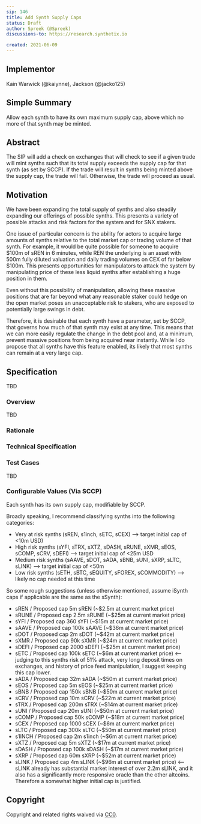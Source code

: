 ```yaml
---
sip: 146
title: Add Synth Supply Caps
status: Draft
author: Spreek (@Spreek)
discussions-to: https://research.synthetix.io

created: 2021-06-09
---
```


## Implementor

Kain Warwick (@kaiynne), Jackson (@jacko125)

<!--You can leave these HTML comments in your merged SIP and delete the visible duplicate text guides, they will not appear and may be helpful to refer to if you edit it again. This is the suggested template for new SIPs. Note that an SIP number will be assigned by an editor. When opening a pull request to submit your SIP, please use an abbreviated title in the filename, `sip-draft_title_abbrev.md`. The title should be 44 characters or less.-->

## Simple Summary

<!--"If you can't explain it simply, you don't understand it well enough." Simply describe the outcome the proposed changes intends to achieve. This should be non-technical and accessible to a casual community member.-->

Allow each synth to have its own maximum supply cap, above which no more of that synth may be minted.

## Abstract

<!--A short (~200 word) description of the proposed change, the abstract should clearly describe the proposed change. This is what *will* be done if the SIP is implemented, not *why* it should be done or *how* it will be done. If the SIP proposes deploying a new contract, write, "we propose to deploy a new contract that will do x".-->

The SIP will add a check on exchanges that will check to see if a given trade will mint synths such that its total supply exceeds the supply cap for that synth (as set by SCCP). If the trade will result in synths being minted above the supply cap, the trade will fail. Otherwise, the trade will proceed as usual.

## Motivation

<!--This is the problem statement. This is the *why* of the SIP. It should clearly explain *why* the current state of the protocol is inadequate.  It is critical that you explain *why* the change is needed, if the SIP proposes changing how something is calculated, you must address *why* the current calculation is innaccurate or wrong. This is not the place to describe how the SIP will address the issue!-->

We have been expanding the total supply of synths and also steadily expanding our offerings of possible synths. This presents a variety of possible attacks and risk factors for the system and for SNX stakers. 

One issue of particular concern is the ability for actors to acquire large amounts of synths relative to the total market cap or trading volume of that synth. For example, it would be quite possible for someone to acquire $100m of sREN in 6 minutes, while REN the underlying is an asset with 500m fully diluted valuation and daily trading volumes on CEX of far below $100m. This presents opportunities for manipulators to attack the system by manipulating price of these less liquid synths after establishing a huge position in them.

Even without this possibility of manipulation, allowing these massive positions that are far beyond what any reasonable staker could hedge on the open market poses an unacceptable risk to stakers, who are exposed to potentially large swings in debt.

Therefore, it is desirable that each synth have a parameter, set by SCCP, that governs how much of that synth may exist at any time. This means that we can more easily regulate the change in the debt pool and, at a minimum, prevent massive positions from being acquired near instantly. While I do propose that all synths have this feature enabled, its likely that most synths can remain at a very large cap. 


## Specification

<!--The specification should describe the syntax and semantics of any new feature, there are five sections
1. Overview
2. Rationale
3. Technical Specification
4. Test Cases
5. Configurable Values
-->

TBD

### Overview

<!--This is a high level overview of *how* the SIP will solve the problem. The overview should clearly describe how the new feature will be implemented.-->

TBD

### Rationale

<!--This is where you explain the reasoning behind how you propose to solve the problem. Why did you propose to implement the change in this way, what were the considerations and trade-offs. The rationale fleshes out what motivated the design and why particular design decisions were made. It should describe alternate designs that were considered and related work. The rationale may also provide evidence of consensus within the community, and should discuss important objections or concerns raised during discussion.-->

### Technical Specification

<!--The technical specification should outline the public API of the changes proposed. That is, changes to any of the interfaces Synthetix currently exposes or the creations of new ones.-->

### Test Cases

TBD

### Configurable Values (Via SCCP)

<!--Please list all values configurable via SCCP under this implementation.-->

Each synth has its own supply cap, modifiable by SCCP. 

Broadly speaking, I recommend classifying synths into the following categories:

* Very at risk synths (sREN, s1inch, sETC, sCEX) --> target initial cap of <10m USD)
* High risk synths (sYFI, sTRX, sXTZ, sDASH, sRUNE, sXMR, sEOS, sCOMP, sCRV, sDEFI) --> target initial cap of <25m USD
* Medium risk synths (sAAVE, sDOT, sADA, sBNB, sUNI, sXRP, sLTC, sLINK) --> target initial cap of <50m
* Low risk synths (sETH, sBTC, sEQUITY, sFOREX, sCOMMODITY) --> likely no cap needed at this time

So some rough suggestions (unless otherwise mentioned, assume iSynth caps if applicable are the same as the sSynth):

* sREN / Proposed cap 5m sREN (~$2.5m at current market price)
* sRUNE / Proposed cap 2.5m sRUNE (~$25m at current market price)
* sYFI / Proposed cap 360 sYFI (~$15m at current market price)
* sAAVE / Proposed cap 100k sAAVE (~$36m at current market price)
* sDOT / Proposed cap 2m sDOT (~$42m at current market price)
* sXMR / Proposed cap 90k sXMR (~$24m at current market price)
* sDEFI / Proposed cap 2000 sDEFI (~$25m at current market price)
* sETC / Proposed cap 100k sETC (~$6m at current market price) <-- judging to this synths risk of 51% attack, very long deposit times on exchanges, and history of price feed manipulation, I suggest keeping this cap lower.
* sADA / Proposed cap 32m sADA (~$50m at current market price)
* sEOS / Proposed cap 5m sEOS (~$25m at current market price)
* sBNB / Proposed cap 150k sBNB (~$50m at current market price)
* sCRV / Proposed cap 10m sCRV (~$22m at current market price)
* sTRX / Proposed cap 200m sTRX (~$14m at current market price)
* sUNI / Proposed cap 20m sUNI (~$50m at current market price)
* sCOMP / Proposed cap 50k sCOMP (~$18m at current market price)
* sCEX / Proposed cap 1000 sCEX (~$6m at current market price)
* sLTC / Proposed cap 300k sLTC (~$50m at current market price)
* s1INCH / Proposed cap 2m s1inch (~$6m at current market price)
* sXTZ / Proposed cap 5m sXTZ (~$17m at current market price)
* sDASH / Proposed cap 100k sDASH (~$17m at current market price)
* sXRP / Proposed cap 60m sXRP (~$52m at current market price)
* sLINK / Proposed cap 4m sLINK (~$96m at current market price) <-- sLINK already has substantial market interest of over 2.2m sLINK, and it also has a significantly more responsive oracle than the other altcoins. Therefore a somewhat higher initial cap is justified. 

## Copyright

Copyright and related rights waived via [CC0](https://creativecommons.org/publicdomain/zero/1.0/).
